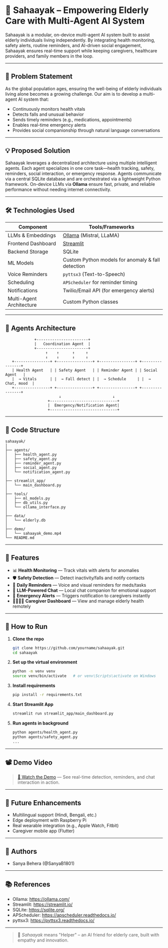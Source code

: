 # 🧠 Sahaayak – Empowering Elderly Care with Multi-Agent AI System

Sahaayak is a modular, on-device multi-agent AI system built to assist elderly individuals living independently. By integrating health monitoring, safety alerts, routine reminders, and AI-driven social engagement, Sahaayak ensures real-time support while keeping caregivers, healthcare providers, and family members in the loop.

---

## 🧩 Problem Statement

As the global population ages, ensuring the well-being of elderly individuals living alone becomes a growing challenge. Our aim is to develop a multi-agent AI system that:

- Continuously monitors health vitals
- Detects falls and unusual behavior
- Sends timely reminders (e.g., medications, appointments)
- Enables real-time emergency alerts
- Provides social companionship through natural language conversations

---

## 💡 Proposed Solution

Sahaayak leverages a decentralized architecture using multiple intelligent agents. Each agent specializes in one core task—health tracking, safety, reminders, social interaction, or emergency response. Agents communicate via a central SQLite database and are orchestrated via a lightweight Python framework. On-device LLMs via **Ollama** ensure fast, private, and reliable performance without needing internet connectivity.

---

## 🛠️ Technologies Used

| Component              | Tools/Frameworks                                |
|------------------------|--------------------------------------------------|
| LLMs & Embeddings      | [Ollama](https://ollama.com/) (Mistral, LLaMA)  |
| Frontend Dashboard     | [Streamlit](https://streamlit.io/)              |
| Backend Storage        | SQLite                                           |
| ML Models              | Custom Python models for anomaly & fall detection |
| Voice Reminders        | `pyttsx3` (Text-to-Speech)                      |
| Scheduling             | `APScheduler` for reminder timing               |
| Notifications          | Twilio/Email API (for emergency alerts)         |
| Multi-Agent Architecture | Custom Python classes                          |

---

## 🤖 Agents Architecture

```
             +-----------------------+
             |   Coordination Agent  |
             +-----------------------+
                  ↑    ↑      ↑     ↑
                  ↓    ↓      ↓     ↓
   +----------------+ +----------------+ +----------------+ +----------------+
   | Health Agent   | | Safety Agent   | | Reminder Agent | | Social Agent   |
   |  → Vitals      | |  → Fall detect | |  → Schedule     | |  → Chat, mood  |
   +----------------+ +----------------+ +----------------+ +----------------+
                        ↓                       ↓
                   +------------------------------+
                   |  Emergency/Notification Agent|
                   +------------------------------+
```

---

## 🧾 Code Structure

```
sahaayak/
│
├── agents/
│   ├── health_agent.py
│   ├── safety_agent.py
│   ├── reminder_agent.py
│   ├── social_agent.py
│   └── notification_agent.py
│
├── streamlit_app/
│   └── main_dashboard.py
│
├── tools/
│   ├── ml_models.py
│   ├── db_utils.py
│   └── ollama_interface.py
│
├── data/
│   └── elderly.db
│
├── demo/
│   └── sahaayak_demo.mp4
└── README.md
```

---

## 🧪 Features

- 📊 **Health Monitoring** — Track vitals with alerts for anomalies
- 🛡️ **Safety Detection** — Detect inactivity/falls and notify contacts
- 🔔 **Daily Reminders** — Voice and visual reminders for meds/tasks
- 💬 **LLM-Powered Chat** — Local chat companion for emotional support
- 🚨 **Emergency Alerts** — Triggers notification to caregivers instantly
- 👨‍👩‍👧‍👦 **Caregiver Dashboard** — View and manage elderly health remotely

---

## 🚀 How to Run

1. **Clone the repo**
   ```bash
   git clone https://github.com/yourname/sahaayak.git
   cd sahaayak
   ```

2. **Set up the virtual environment**
   ```bash
   python -m venv venv
   source venv/bin/activate   # or venv\Scripts\activate on Windows
   ```

3. **Install requirements**
   ```bash
   pip install -r requirements.txt
   ```

4. **Start Streamlit App**
   ```bash
   streamlit run streamlit_app/main_dashboard.py
   ```

5. **Run agents in background**
   ```bash
   python agents/health_agent.py
   python agents/safety_agent.py
   ...
   ```

---

## 📽️ Demo Video

> [🎥 Watch the Demo](./demo/sahaayak_demo.mp4) — See real-time detection, reminders, and chat interaction in action.

---

## 📌 Future Enhancements

- Multilingual support (Hindi, Bengali, etc.)
- Edge deployment with Raspberry Pi
- Real wearable integration (e.g., Apple Watch, Fitbit)
- Caregiver mobile app (Flutter)

---

## 🙌 Authors

- Sanya Behera (@SanyaB1801)

---

## 📚 References

- Ollama: https://ollama.com/
- Streamlit: https://streamlit.io/
- SQLite: https://sqlite.org/
- APScheduler: https://apscheduler.readthedocs.io/
- pyttsx3: https://pyttsx3.readthedocs.io/

---

> 💙 *Sahaayak* means "Helper" – an AI friend for elderly care, built with empathy and innovation.
```
